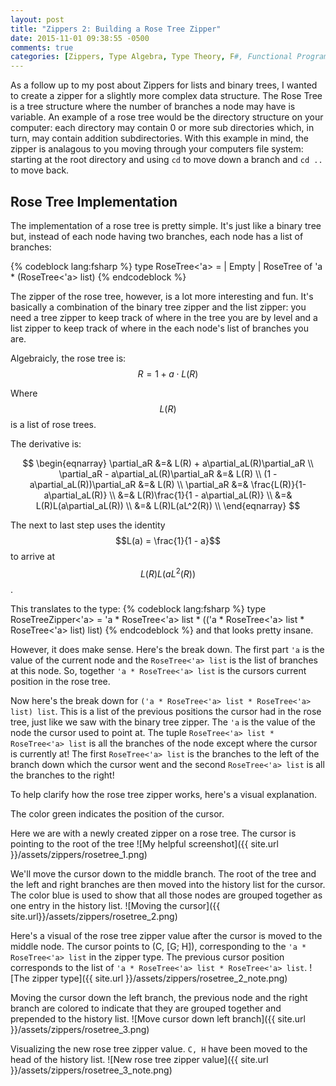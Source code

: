 ```yaml
---
layout: post
title: "Zippers 2: Building a Rose Tree Zipper"
date: 2015-11-01 09:38:55 -0500
comments: true
categories: [Zippers, Type Algebra, Type Theory, F#, Functional Programming]
---
```

As a follow up to my post about Zippers for lists and binary trees, I wanted to create a zipper for
a slightly more complex data structure.  The Rose Tree is a tree structure where the number of
branches a node may have is variable.  An example of a rose tree would be the directory structure
on your computer:  each directory may contain 0 or more sub directories which, in turn, may contain
addition subdirectories.  With this example in mind, the zipper is analagous to you moving through
your computers file system:  starting at the root directory and using `cd` to move down a branch
and `cd ..` to move back.

<!-- more -->

## Rose Tree Implementation
The implementation of a rose tree is pretty simple.  It's just like a binary tree but, instead of
each node having two branches, each node has a list of branches:

{% codeblock lang:fsharp %}
type RoseTree<'a> =
  | Empty
  | RoseTree of 'a * (RoseTree<'a> list)
{% endcodeblock %}

The zipper of the rose tree, however, is a lot more interesting and fun.  It's basically a
combination of the binary tree zipper and the list zipper:  you need a tree zipper to keep track
of where in the tree you are by level and a list zipper to keep track of where in the each node's
list of branches you are.

Algebraicly, the rose tree is:
$$R = 1 + a\cdot L(R)$$

Where $$L(R)$$ is a list of rose trees.

The derivative is:

$$
\begin{eqnarray} 
\partial_aR &=& L(R) + a\partial_aL(R)\partial_aR \\
\partial_aR - a\partial_aL(R)\partial_aR &=& L(R) \\
(1 - a\partial_aL(R))\partial_aR &=& L(R) \\
\partial_aR &=& \frac{L(R)}{1-a\partial_aL(R)} \\
&=& L(R)\frac{1}{1 - a\partial_aL(R)} \\
&=& L(R)L(a\partial_aL(R)) \\
&=& L(R)L(aL^2(R)) \\
\end{eqnarray}
$$

The next to last step uses the identity $$L(a) = \frac{1}{1 - a}$$ to arrive at $$L(R)L(aL^2(R))$$.

This translates to the type:
{% codeblock lang:fsharp %}
type RoseTreeZipper<'a> = 'a * RoseTree<'a> list * (('a * RoseTree<'a> list * RoseTree<'a> list) list)
{% endcodeblock %}
and that looks pretty insane.

However, it does make sense.  Here's the break down.  The first part `'a` is the value of the current
node and the `RoseTree<'a> list` is the list of branches at this node.  So, together
`'a * RoseTree<'a> list` is the cursors current position in the rose tree.

Now here's the break down for `('a * RoseTree<'a> list * RoseTree<'a> list) list`.  This is a list of
the previous positions the cursor had in the rose tree, just like we saw with the binary tree zipper.
The `'a` is the value of the node the cursor used to point at.  The tuple `RoseTree<'a> list * RoseTree<'a> list`
is all the branches of the node except where the cursor is currently at!  The first `RoseTree<'a> list`
is the branches to the left of the branch down which the cursor went and the second `RoseTree<'a> list`
is all the branches to the right!

To help clarify how the rose tree zipper works, here's a visual explanation.

The color green indicates the position of the cursor.

Here we are with a newly created zipper on a rose tree.  The cursor is pointing to the root of the tree
![My helpful screenshot]({{ site.url }}/assets/zippers/rosetree_1.png)

We'll move the cursor down to the middle branch.  The root of the tree and the left and right branches
are then moved into the history list for the cursor.  The color blue is used to show that all those
nodes are grouped together as one entry in the history list.
![Moving the cursor]({{ site.url}}/assets/zippers/rosetree_2.png)

Here's a visual of the rose tree zipper value after the cursor is moved to the middle node.  The cursor
points to (C, [G; H]), corresponding to the `'a * RoseTree<'a> list` in the zipper type.  The previous
cursor position corresponds to the list of `'a * RoseTree<'a> list * RoseTree<'a> list`.
![The zipper type]({{ site.url }}/assets/zippers/rosetree_2_note.png)

Moving the cursor down the left branch, the previous node and the right branch are colored to indicate
that they are grouped together and prepended to the history list.
![Move cursor down left branch]({{ site.url }}/assets/zippers/rosetree_3.png)

Visualizing the new rose tree zipper value.  `C, H` have been moved to the head of the history list.
![New rose tree zipper value]({{ site.url }}/assets/zippers/rosetree_3_note.png)
